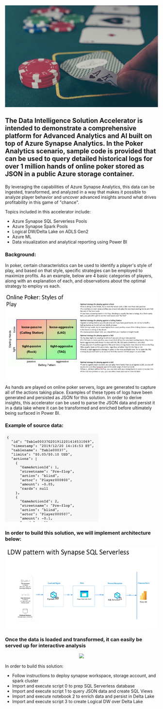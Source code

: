 <p align="center">
 <img src="./images/PokerTitle.png"
 </p>
 
## The Data Intelligence Solution Accelerator is intended to demonstrate a comprehensive platform for Advanced Analytics and AI built on top of Azure Synapse Analytics. In the Poker Analytics scenario, sample code is provided that can be used to query detailed historical logs for over 1 million hands of online poker stored as JSON in a public Azure storage container.<p>
 
By leveraging the capabilities of Azure Synapse Analytics, this data can be ingested, transformed, and analyzed in a way that makes it possible to analyze player behavior and uncover advanced insights around what drives profitability in this game of "chance".

Topics included in this accelerator include:
  * Azure Synapse SQL Serverless Pools
  * Azure Synapse Spark Pools
  * Logical DW/Delta Lake on ADLS Gen2
  * Azure ML
  * Data visualization and analytical reporting using Power BI
 
 ### Background:
 In poker, certain characteristics can be used to identify a player's style of play, and based on that style, specific strategies can be employed to maximize profits. As an example, below are 4 basic categories of players, along with an explanation of each, and observations about the optimal strategy to employ vs each.
 
<p align="center">
 <img src="./images/PokerMatrix.png">
 </p>
 
As hands are played on online poker servers, logs are generated to capture all of the actions taking place. Examples of these types of logs have been generated and persisted as JSON for this solution. In order to derive insights, this accelerator can be used to parse the JSON data and persist it in a data lake where it can be transformed and enriched before ultimately being surfaced in Power BI.
 
### Example of source data:<p>
 
 <p align="left">
  <img src="./images/PokerData.png">
  </p>
 
### In order to build this solution, we will implement architecture below:<p>
 
 <p align="left">
  <img src="./images/PokerArchitecture1.png">
            </p>
 
 ### Once the data is loaded and transformed, it can easily be served up for interactive analysis
 
<p align="center">
 <img src="./images/Poker">
 </p>
 
 In order to build this solution:
 
 * Follow instructions to deploy synapse workspace, storage account, and spark cluster
 * Import and execute script 0 to prep SQL Serverless database
 * Import and execute script 1 to query JSON data and create SQL Views
 * Import and execute notebook 2 to enrich data and persist in Delta Lake
 * Import and execute script 3 to create Logical DW over Delta Lake
